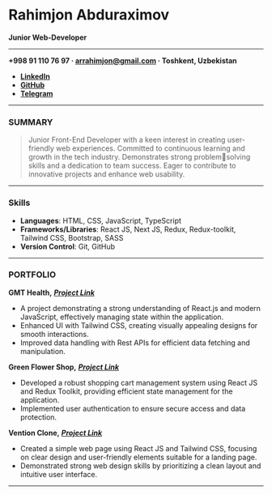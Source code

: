 # Rahimjon Abduraximov

**Junior Web-Developer**

---

**+998 91 110 76 97 · arrahimjon@gmail.com · Toshkent, Uzbekistan**

- [**LinkedIn**](https://www.linkedin.com/in/rakhimjon-abdurakhimov-5ba2b7231/)
- [**GitHub**](https://github.com/Rahimjon-A)
- [**Telegram**](https://telegram.me/RahimjonAbduraximov)

---

### SUMMARY

> Junior Front-End Developer with a keen interest in creating user-friendly web experiences.
> Committed to continuous learning and growth in the tech industry. Demonstrates strong problemsolving skills and a dedication to team success. Eager to contribute to innovative projects and
> enhance web usability.

---

### Skills

- **Languages**: HTML, CSS, JavaScript, TypeScript
- **Frameworks/Libraries**: React JS, Next JS, Redux, Redux-toolkit, Tailwind CSS, Bootstrap, SASS
- **Version Control**: Git, GitHub

---

### PORTFOLIO

**GMT Health,** _[**Project Link**](https://gmtcare.netlify.app/)_

- A project demonstrating a strong understanding of React.js and modern JavaScript,
  effectively managing state within the application.
- Enhanced UI with Tailwind CSS, creating visually appealing designs for smooth interactions.
- Improved data handling with Rest APIs for efficient data fetching and manipulation.

**Green Flower Shop,** _[**Project Link**](#https://greenshopclone.netlify.app/)_

- Developed a robust shopping cart management system using React JS and Redux Toolkit, providing efficient state management for the application.
- Implemented user authentication to ensure secure access and data protection.

**Vention Clone,** _[**Project Link**](#https://ventionclone.netlify.app/)_

- Created a simple web page using React JS and Tailwind CSS, focusing on clear design and user-friendly elements suitable for a landing page.
- Demonstrated strong web design skills by prioritizing a clean layout and intuitive user interface.

---
